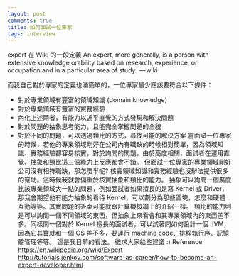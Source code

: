 ```yaml
---
layout: post
comments: true
title: 如何面試一位專家
tags: interview
---
```


expert 在 Wiki 的一段定義
An expert, more generally, is a person with extensive knowledge orability based on research, experience, or occupation and in a particular area of study.
 — wiki

而我自己對於專家的定義也滿簡單的，一位專家最少應該要符合以下條件：
- 對於專業領域有豐富的領域知識 (domain knowledge)
- 對於專業領域有豐富的實務經驗
- 內化上述兩者，有能力以近乎直覺的方式發現和解決問題
- 對於問題的抽象思考能力，且能完全掌握問題的全貌
- 對於不同的問題，可以透過類比的方式，尋找可能的解決方案
當面試一位專家的時候，若他的專業領域剛好在公司內有職缺的時候相對簡單，因為領域知識、實務經驗都容易核實，對於詢問的問題，由於高度相關，面試者在運用直覺、抽象和類比這三個能力上反應都會不錯。
但面試一位專家的專業領域剛好公司沒有相符職缺，那怎麼半呢? 核實領域知識和實務經驗也沒辦法提供很多的幫助。這時候我就會偏重於核實抽象和類比的能力。
抽象可以詢問一個廣度比該專業領域大一點的問題，例如面試者如果擅長的是寫 Kernel 或 Driver，那我會期望他有能力抽象的看待 Kernel，可以劃分為那些區塊，怎麼和硬體互動等等。其實問題的答案可能就跟計算機概論上的介紹一樣。
類比的能力則是可以詢問一個不同領域的東西，但抽象上來看會和其專業領域內的東西差不多。同樣問一個對於 Kernel 擅長的面試者，可以試著問如何設計一個 JVM，因為它其實就和一個 OS 差不多，要運行 machine code、排程執行序、記憶體管理等等。
這是我目前的看法。
徵求大家給些建議 :)
Reference
https://en.wikipedia.org/wiki/Expert
http://tutorials.jenkov.com/software-as-career/how-to-become-an-expert-developer.html

